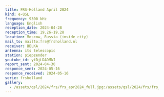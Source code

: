 ```yaml
---
title: FRS-Holland April 2024 
kind: e-QSL
frequency: 9300 kHz
language: English
reception_date: 2024-04-28
reception_time: 19.26-19.28
location: Moscow, Russia (inside city)
mail_to: mailto:frs@frsholland.nl
receiver: BELKA
antenna: its telescopic
station: piepzender
youtube_id: ytDjLDADMkI
report_sent: 2024-04-30
responce_sent: 2024-05-16
responce_received: 2024-05-16
serie: frsholland
gallery:
  - /assets/qsl/2024/frs/frs_apr2024_full.jpg:/assets/qsl/2024/frs/frs_apr2024_small.jpg
---
```

